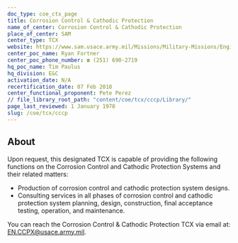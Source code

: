 ```yaml
---
doc_type: coe_ctx_page 
title: Corrosion Control & Cathodic Protection
name_of_center: Corrosion Control & Cathodic Protection
place_of_center: SAM
center_type: TCX
website: https://www.sam.usace.army.mil/Missions/Military-Missions/Engineering/Corrosion-Control-and-Cathodic-Protection-Systems/
center_poc_name: Ryan Fortner
center_poc_phone_number: ☎ (251) 690-2719
hq_poc_name: Tim Paulus
hq_division: E&C
activation_date: N/A
recertification_date: 07 Feb 2018
center_functional_proponent: Pete Perez
// file_library_root_path: "content/coe/tcx/cccp/Library/" 
page_last_reviewed: 1 January 1970 
slug: /coe/tcx/cccp
---
```


## About 

Upon request, this designated TCX is capable of providing the following functions on the Corrosion Control and Cathodic Protection Systems and their related matters:
<ul>
    <li>Production of corrosion control and cathodic protection system designs.</li>
    <li>Consulting services in all phases of corrosion control and cathodic protection system planning, design, construction, final acceptance testing, operation, and maintenance.</li>
</ul>
You can reach the Corrosion Control & Cathodic Protection TCX via email at: <a href="mailto:EN.CCPX@usace.army.mil">EN.CCPX@usace.army.mil</a>.
 
